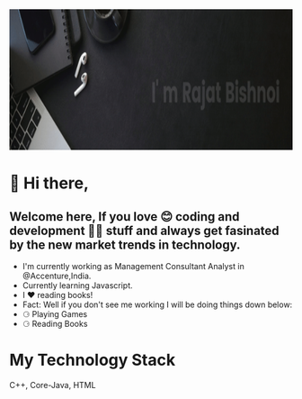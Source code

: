 <img src="https://github.com/therajatbishnoi/therajatbishnoi/raw/main/Github-Banner-video-gif.gif" width="1400" height="250" />

#  👋 Hi there,
## Welcome here, If you love 😊 coding and development 👨‍💻 stuff and always get fasinated by the new market trends in technology.


- I'm currently working as Management Consultant Analyst in @Accenture,India.
- Currently learning Javascript.
- I ❤️ reading books!
- Fact: Well if you don't see me working I will be doing things down below:
- ⚆ Playing Games
- ⚆ Reading Books

# My Technology Stack
C++, Core-Java, HTML
